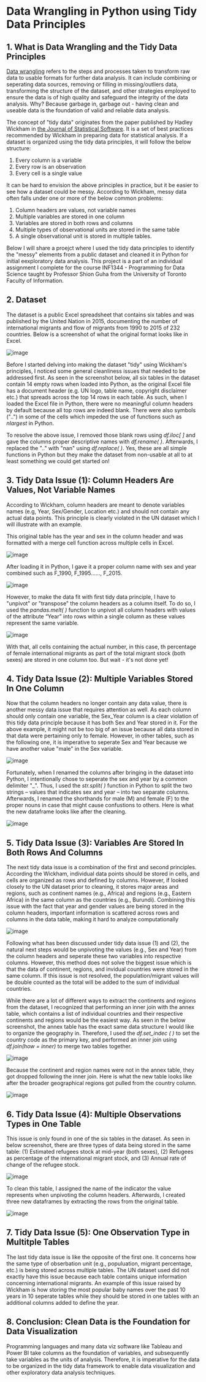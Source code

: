 # Data Wrangling in Python using Tidy Data Principles

## 1. What is Data Wrangling and the Tidy Data Principles

[Data wrangling](https://online.hbs.edu/blog/post/data-wrangling) refers to the steps and processes taken to transform raw data to usable formats for further data analysis. It can include combining or seperating data sources, removing or filling in missing/outliers data, transforming the structure of the dataset, and other strategies employed to ensure the data is of high quality and safeguard the integrity of the data analysis. Why? Because garbage in, garbage out - having clean and useable data is the foundation of valid and reliable data analysis. 

The concept of "tidy data" originates from the paper published by Hadley Wickham in [the Journal of Statistical Software](https://vita.had.co.nz/papers/tidy-data.pdf). It is a set of best practices recommended by Wickham in preparing data for statistical analysis. If a dataset is organized using the tidy data principles, it will follow the below structure: 

1. Every column is a variable
2. Every row is an observation
3. Every cell is a single value

It can be hard to envision the above principles in practice, but it be easier to see how a dataset could be messy. According to Wickham, messy data often falls under one or more of the below common problems: 
1. Column headers are values, not variable names
2. Multiple variables are stored in one column
3. Variables are stored in both rows and columns
4. Multiple types of observational units are stored in the same table
5. A single observational unit is stored in multiple tables.

Below I will share a proejct where I used the tidy data principles to identify the "messy" elements from a public dataset and cleaned it in Python for initial eexploratory data analysis. This project is a part of an individual assignment I complete for the course INF1344 - Programming for Data Science taught by Professor Shion Guha from the University of Toronto Faculty of Information.

## 2. Dataset
The dataset is a public Excel spreadsheet that contains six tables and was published by the United Nation in 2015, documenting the number of international migrants and flow of migrants from 1990 to 2015 of 232 countries. Below is a screenshot of what the original format looks like in Excel. 

![image](https://github.com/teresalau/Data-Wrangling-in-Python/assets/113483358/835c1384-95f9-4eda-a4c0-e6e6947dc70c)

Before I started delving into making the dataset "tidy" using Wickham's principles, I noticed some general cleanliness issues that needed to be addressed first. As seen in the screenshot below, all six tables in the dataset contain 14 empty rows when loaded into Python, as the original Excel file has a document header (e.g. UN logo, table name, copyright disclaimer etc.) that spreads across the top 14 rows in each table. As such, when I loaded the Excel file in Python, there were no meaningful column headers by default because all top rows are indeed blank. There were also symbols ("..") in some of the cells which impeded the use of functions such as *nlargest* in Python. 

To resolve the above issue, I removed those blank rows using *df.iloc[ ]* and gave the columns proper descriptive names with *df.rename( )*. Afterwards, I replaced the ".." with "nan" using *df.replace( )*. Yes, these are all simple functions in Python but they make the dataset from non-usable at all to at least something we could get started on!

## 3. Tidy Data Issue (1): Column Headers Are Values, Not Variable Names 
According to Wickham, column headers are meant to denote variables names (e.g, Year, Sex/Gender, Location etc.) and should not contain any actual data points. This principle is clearly violated in the UN dataset which I will illustrate with an example. 

This original table has the year and sex in the column header and was formatted with a merge cell function across multiple cells in Excel. 

![image](https://github.com/teresalau/Data-Wrangling-in-Python/assets/113483358/901c2e9c-af38-4833-a54d-8ff4beb4b462)

After loading it in Python, I gave it a proper column name with sex and year combined such as F_1990, F_1995......, F_2015. 

![image](https://github.com/teresalau/Data-Wrangling-in-Python/assets/113483358/5c3d5cdf-593d-46a9-8715-14ae13e32d34)

However, to make the data fit with first tidy data principle, I have to "unpivot" or "transpose" the column headers as a column itself. To do so, I used the *pandas.melt( )* function to unpivot all column headers with values of the attribute “Year” into rows within a single column as these values represent the same variable. 

![image](https://github.com/teresalau/Data-Wrangling-in-Python/assets/113483358/6448f5de-01fc-4f7e-a656-c3f2a74e272b)

With that, all cells containing the actual number, in this case, th percentage of female international migrants as part of the total migrant stock (both sexes) are stored in one column too. But wait - it's not done yet! 

## 4. Tidy Data Issue (2): Multiple Variables Stored In One Column
Now that the column headers no longer contain any data value, there is another messy data issue that requires attention as well. As each column should only contain one variable, the Sex_Year column is a clear violation of this tidy data principle because it has both Sex and Year stored in it. For the above example, it might not be too big of an issue because all data stored in that data were pertaining only to female. However, in other tables, such as the following one, it is imperative to seperate Sex and Year because we have another value "male" in the Sex variable. 

![image](https://github.com/teresalau/Data-Wrangling-in-Python/assets/113483358/0a78d797-f632-48b6-8055-387fc63487c0)

Fortunately, when I renamed the columns after bringing in the dataset into Python, I intentionally chose to seperate the sex and year by a common delimiter "_". Thus, I used the *str.split( )* function in Python to split the two strings – values that indicates sex and year – into two separate columns. Afterwards, I renamed the shorthands for male (M) and female (F) to the proper nouns in case that might cause confustions to others. Here is what the new dataframe looks like after the cleaning. 

![image](https://github.com/teresalau/Data-Wrangling-in-Python/assets/113483358/8ba28a17-49f9-4760-b85a-c0f17cbd7fa9)

## 5. Tidy Data Issue (3): Variables Are Stored In Both Rows And Columns 
The next tidy data issue is a combination of the first and second principles. According the Wickham, individual data points should be stored in cells, and cells are organized as rows and defined by columns. However, if looked closely to the UN dataset prior to cleaning, it stores major areas and regions, such as continent names (e.g., Africa) and regions (e.g., Eastern Africa) in the same column as the countries (e.g., Burundi). Combining this issue with the fact that year and gender values are being stored in the column headers, important information is scattered across rows and columns in the data table, making it hard to analyze computationally 

![image](https://github.com/teresalau/Data-Wrangling-in-Python/assets/113483358/f615e674-a533-47ff-a785-b9d58395d029)

Following what has been discussed under tidy data issue (1) and (2), the natural next steps would be unpivoting the values (e.g., Sex and Year) from the column headers and seperate these two variables into respective columns. However, this method does not solve the biggest issue which is that the data of continent, regions, and invidual countries were stored in the same column. If this issue is not resolved, the population/migrant values will be double counted as the total will be added to the sum of individual countries.

While there are a lot of different ways to extract the continents and regions from the dataset, I recognized that performing an inner join with the annex table, which contains a list of individual countries and their respective continents and regions would be the easiest way. As seen in the below screenshot, the annex table has the exact same data structure I would like to organize the geography in. Therefore, I used the *df.set_indec ( )* to set the country code as the primary key, and performed an inner join using *df.join(how = inner)* to merge two tables together. 

![image](https://github.com/teresalau/Data-Wrangling-in-Python/assets/113483358/87ce482c-694e-4cb6-82c7-d1dd85b7d051)

Because the continent and region names were not in the annex table, they got dropped following the inner join. Here is what the new table looks like after the broader geographical regions got pulled from the country column. 

![image](https://github.com/teresalau/Data-Wrangling-in-Python/assets/113483358/695737d4-ed11-4a85-8dc1-a81780d8bca4)

## 6. Tidy Data Issue (4): Multiple Observations Types in One Table
This issue is only found in one of the six tables in the dataset. As seen in below screenshot, there are three types of data being stored in the same table: (1) Estimated refugees stock at mid-year (both sexes), (2) Refugees as percentage of the international migrant stock, and (3) Annual rate of change of the refugee stock. 

![image](https://github.com/teresalau/Data-Wrangling-in-Python/assets/113483358/ced10dbc-3224-4f46-b24c-9aaf0abb735a)

To clean this table, I assigned the name of the indicator the value represents when unpivoting the column headers. Afterwards, I created three new dataframes by extracting the rows from the original table.

![image](https://github.com/teresalau/Data-Wrangling-in-Python/assets/113483358/5234e4d9-dcc2-49f9-a17a-99e51d1095d8)

## 7. Tidy Data Issue (5): One Observation Type in Multitple Tables
The last tidy data issue is like the opposite of the first one. It concerns how the same type of obserbation unit (e.g., populuation, migrant percentage, etc.) is being stored across multiple tables. The UN dataset used did not exactly have this issue because each table contains unique information concerning international migrants. An example of this issue raised by Wickham is how storing the most popular baby names over the past 10 years in 10 seperate tables while they should be stored in one tables with an additional columns added to define the year. 

## 8. Conclusion: Clean Data is the Foundation for Data Visualization
Programming languages and many data viz software like Tableau and Power BI take columns as the foundation of variables, and subsequently take variables as the units of analysis. Therefore, it is imperative for the data to be organized in the tidy data framework to enable data visualization and other exploratory data analysis techniques.
